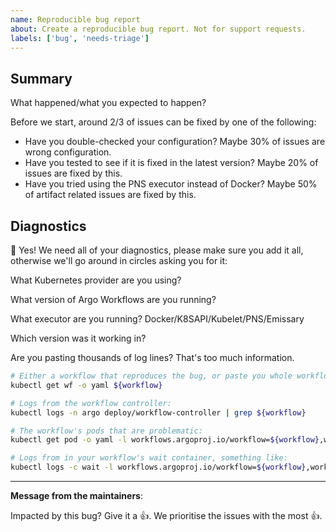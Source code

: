 ```yaml
---
name: Reproducible bug report 
about: Create a reproducible bug report. Not for support requests.
labels: ['bug', 'needs-triage']
---
```

## Summary

What happened/what you expected to happen?

Before we start, around 2/3 of issues can be fixed by one of the following:

* Have you double-checked your configuration? Maybe 30% of issues are wrong configuration.
* Have you tested to see if it is fixed in the latest version? Maybe 20% of issues are fixed by this.
* Have you tried using the PNS executor instead of Docker? Maybe 50% of artifact related issues are fixed by this.

## Diagnostics

👀 Yes! We need all of your diagnostics, please make sure you add it all, otherwise we'll go around in circles asking
you for it:

What Kubernetes provider are you using?

What version of Argo Workflows are you running?

What executor are you running? Docker/K8SAPI/Kubelet/PNS/Emissary

Which version was it working in? 

Are you pasting thousands of log lines? That's too much information.

```bash
# Either a workflow that reproduces the bug, or paste you whole workflow YAML, including status, something like:
kubectl get wf -o yaml ${workflow}

# Logs from the workflow controller:
kubectl logs -n argo deploy/workflow-controller | grep ${workflow}

# The workflow's pods that are problematic:
kubectl get pod -o yaml -l workflows.argoproj.io/workflow=${workflow},workflow.argoproj.io/phase!=Succeeded

# Logs from in your workflow's wait container, something like:
kubectl logs -c wait -l workflows.argoproj.io/workflow=${workflow},workflow.argoproj.io/phase!=Succeeded
```

---
<!-- Issue Author: Don't delete this message to encourage other users to support your issue! -->
**Message from the maintainers**:

Impacted by this bug? Give it a 👍. We prioritise the issues with the most 👍.
